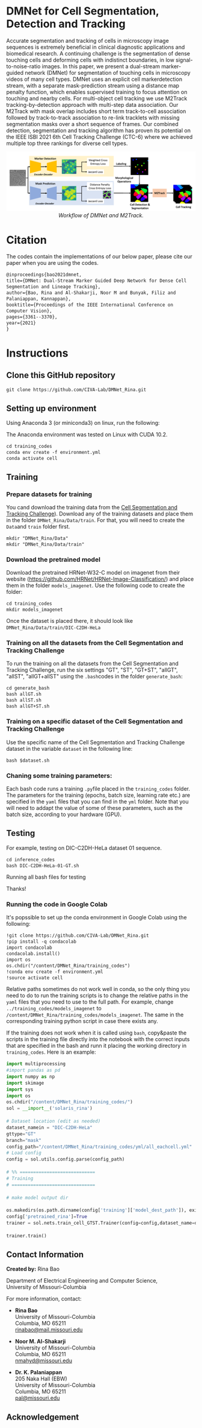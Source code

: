 # DMNet for Cell Segmentation, Detection and Tracking
Accurate segmentation and tracking of cells in microscopy image sequences is extremely beneficial in clinical diagnostic applications and biomedical research. A continuing challenge is the segmentation of dense touching cells and deforming cells with indistinct boundaries,
in low signal-to-noise-ratio images. In this paper, we present a dual-stream marker-guided network (DMNet) for segmentation of touching cells in microscopy videos of many cell types. DMNet uses an explicit cell markerdetection stream, with a separate mask-prediction stream
using a distance map penalty function, which enables supervised training to focus attention on touching and nearby
cells. For multi-object cell tracking we use M2Track tracking-by-detection approach with multi-step data association. Our M2Track with mask overlap includes short term track-to-cell association followed by track-to-track association to re-link tracklets with missing segmentation masks over a short sequence of frames. Our combined detection, segmentation and tracking algorithm has proven its potential on the IEEE ISBI 2021 6th Cell Tracking Challenge (CTC-6) where we achieved multiple top three rankings for diverse cell types.

<p align = "center">
    <img src="/paperimages/workflow.png" alt="DMNet"/>
    <em>Workflow of DMNet and M2Track.</em>
</p>


# Citation

The codes contain the implementations of our below paper, please cite our paper when you are using the codes.

    @inproceedings{bao2021dmnet,
    title={DMNet: Dual-Stream Marker Guided Deep Network for Dense Cell Segmentation and Lineage Tracking},
    author={Bao, Rina and Al-Shakarji, Noor M and Bunyak, Filiz and Palaniappan, Kannappan},
    booktitle={Proceedings of the IEEE International Conference on Computer Vision},
    pages={3361--3370},
    year={2021}
    }


# Instructions

## Clone this GitHub repository

```shell
git clone https://github.com/CIVA-Lab/DMNet_Rina.git
```

## Setting up environment

Using Anaconda 3 (or miniconda3) on linux, run the following:

The Anaconda environment was tested on Linux with CUDA 10.2.

```shell
cd training_codes
conda env create -f environment.yml
conda activate cell
```


## Training
 
### Prepare datasets for training

You cand download the training data from the <a href="http://celltrackingchallenge.net/">Cell Segmentation and Tracking Challenge</a>).
Download any of the training datasets and place them in the folder `DMNet_Rina/Data/train`. For that, you will need to create the `Data`and `train` folder first.

```shell
mkdir "DMNet_Rina/Data"
mkdir "DMNet_Rina/Data/train"
```

### Download the pretrained model
Download the pretrained HRNet-W32-C model on imagenet from their website (https://github.com/HRNet/HRNet-Image-Classification/) and place them in the folder `models_imagenet`. Use the following code to create the folder:

```shell
cd training_codes
mkdir models_imagenet
```
Once the dataset is placed there, it should look like `DMNet_Rina/Data/train/DIC-C2DH-HeLa`

### Training on all the datasets from the Cell Segmentation and Tracking Challenge
To run the training on all the datasets from the Cell Segmentation and Tracking Challenge, run the six settings "GT", "ST", "GT+ST", "allGT", "allST", "allGT+allST" using the `.bash`codes in the folder `generate_bash`:

```shell
cd generate_bash
bash allGT.sh
bash allST.sh
bash allGT+ST.sh
```
### Training on a specific dataset of the Cell Segmentation and Tracking Challenge


Use the specific name of the Cell Segmentation and Tracking Challenge dataset in the variable `dataset` in the following line:

```shell
bash $dataset.sh
```

### Chaning some training parameters:
Each bash code runs a training `.py`file placed in the `training_codes` folder. The parameters for the training (epochs, batch size, learning rate etc.) are specified in the `yaml` files that you can find in the `yml` folder. Note that you will need to addapt the value of some of these parameters, such as the batch size, according to your hardware (GPU).


## Testing

For example, testing on DIC-C2DH-HeLa dataset 01 sequence.

```shell
cd inference_codes
bash DIC-C2DH-HeLa-01-GT.sh
```




Running all bash files for testing


Thanks!


### Running the code in Google Colab

It's popssible to set up the conda environment in Google Colab using the following:

```shell
!git clone https://github.com/CIVA-Lab/DMNet_Rina.git
!pip install -q condacolab
import condacolab
condacolab.install()
import os
os.chdir("/content/DMNet_Rina/training_codes")
!conda env create -f environment.yml
!source activate cell
```

Relative paths sometimes do not work well in conda, so the only thing you need to do to run the training scripts is to change the relative paths in the `yaml` files that you need to use to the full path. For example, change `../training_codes/models_imagenet` to `/content/DMNet_Rina/training_codes/models_imagenet`.
The same in the corresponding training python script in case there exists any. 

If the training does not work when it is called using `bash`, copy&paste the scripts in the training file directly into the notebook with the correct inputs that are specified in the bash and runn it placing the working directory in `training_codes`. Here is an example:

```python
import multiprocessing
#import pandas as pd
import numpy as np
import skimage
import sys
import os
os.chdir("/content/DMNet_Rina/training_codes/")
sol = __import__('solaris_rina')

# Dataset location (edit as needed)
dataset_namein = "DIC-C2DH-HeLa"
gttype="GT"
branch="mask"
config_path="/content/DMNet_Rina/training_codes/yml/all_eachcell.yml"
# Load config
config = sol.utils.config.parse(config_path)

# %% ============================
# Training
# ===============================

# make model output dir

os.makedirs(os.path.dirname(config['training']['model_dest_path']), exist_ok=True)
config['pretrained_rina']=True
trainer = sol.nets.train_cell_GTST.Trainer(config=config,dataset_name=dataset_namein,branch=branch,GT=gttype)

trainer.train()
```



## Contact Information 
**Created by:** Rina Bao

Department of Electrical Engineering and Computer Science,  
University of Missouri-Columbia  

For more information, contact:

* **Rina Bao**  
University of Missouri-Columbia  
Columbia, MO 65211  
rinabao@mail.missouri.edu  

* **Noor M. Al-Shakarji**  
University of Missouri-Columbia  
Columbia, MO 65211  
nmahyd@missouri.edu

* **Dr. K. Palaniappan**  
205 Naka Hall (EBW)  
University of Missouri-Columbia  
Columbia, MO 65211  
pal@missouri.edu



## Acknowledgement




